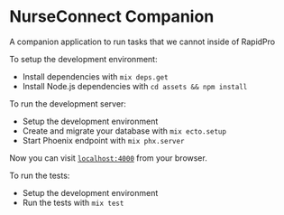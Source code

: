 # NurseConnect Companion

A companion application to run tasks that we cannot inside of RapidPro

To setup the development environment:
  * Install dependencies with `mix deps.get`
  * Install Node.js dependencies with `cd assets && npm install`

To run the development server:
  * Setup the development environment
  * Create and migrate your database with `mix ecto.setup`
  * Start Phoenix endpoint with `mix phx.server`

Now you can visit [`localhost:4000`](http://localhost:4000) from your browser.

To run the tests:
  * Setup the development environment
  * Run the tests with `mix test`
